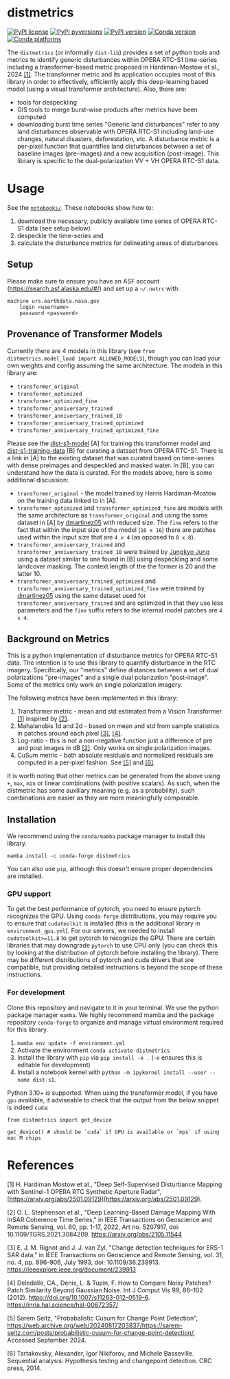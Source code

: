 # distmetrics 

[![PyPI license](https://img.shields.io/pypi/l/distmetrics.svg)](https://pypi.python.org/pypi/distmetrics/)
[![PyPI pyversions](https://img.shields.io/pypi/pyversions/distmetrics.svg)](https://pypi.python.org/pypi/distmetrics/)
[![PyPI version](https://img.shields.io/pypi/v/distmetrics.svg)](https://pypi.python.org/pypi/distmetrics/)
[![Conda version](https://img.shields.io/conda/vn/conda-forge/distmetrics)](https://anaconda.org/conda-forge/distmetrics)
[![Conda platforms](https://img.shields.io/conda/pn/conda-forge/distmetrics)](https://anaconda.org/conda-forge/distmetrics)

The `distmetrics` (or informally `dist-lib`) provides a set of python tools and metrics to identify generic disturbances within OPERA RTC-S1 time-series including a transformer-based metric proposed in Hardiman-Mostow et al., 2024 [[1]](#1).
The transformer metric and its application occupies most of this library in order to effectively, efficiently apply this deep-learning based model (using a visual transformer architecture).
Also, there are:
- tools for despeckling
- GIS tools to merge burst-wise products after metrics have been computed
- downloading burst time series
"Generic land disturbances" refer to any land disturbances observable with OPERA RTC-S1 including land-use changes, natural disasters, deforestation, etc.
A disturbance metric is a per-pixel function that quantifies land disturbances between a set of baseline images (pre-images) and a new acquisition (post-image).
This library is specific to the dual-polarization VV $+$ VH OPERA RTC-S1 data.

# Usage

See the [`notebooks/`](notebooks/). 
These notebooks show how to:

1. download the necessary, publicly available time series of OPERA RTC-S1 data (see setup below)
2. despeckle the time-series and 
3. calculate the disturbance metrics for delineating areas of disturbances

## Setup

Please make sure to ensure you have an ASF account (https://search.asf.alaska.edu/#/) and set up a `~/.netrc` with:

```
machine urs.earthdata.nasa.gov
    login <username>
    password <password>
```


## Provenance of Transformer Models

Currently there are 4 models in this library (see `from distmetrics.model_load import ALLOWED_MODELS`), though you can load your own weights and config assuming the same architecture.
The models in this library are:
   - `transformer_original`
   - `transformer_optimized`
   - `transformer_optimized_fine`
   - `transformer_anniversary_trained`
   - `transformer_anniversary_trained_10`
   - `transformer_anniversary_trained_optimized`
   - `transformer_anniversary_trained_optimized_fine`

Please see the [dist-s1-model](https://github.com/opera-adt/dist-s1-model) [A] for training this transformer model and [dist-s1-training-data](https://github.com/opera-adt/dist-s1-training-data) [B] for curating a dataset from OPERA RTC-S1. There is a link in [A] to the existing dataset that was curated based on time-series with dense preimages and despeckled and masked water. In [B], you can understand how the data is curated. For the models above, here is some additional discussion:
- `transformer_original` - the model trained by Harris Hardiman-Mostow on the training data linked to in [A].
- `transformer_optimized` and `transformer_optimized_fine` are models with the same architecture as `transformer_original` and using the same dataset in [A] by [dmartinez05](https://github.com/dmartinez05) with reduced size. The `fine` refers to the fact that within the input size of the model (`16 x 16`) there are patches used within the input size that are `4 x 4` (as opposed to `8 x 8`).
- `transformer_anniversary_trained` and `transformer_anniversary_trained_10` were trained by [Jungkyo Jung](https://github.com/oberonia78) using a dataset similar to one found in [B] using despeckling and some landcover masking. The context length of the the former is 20 and the latter 10.
- `transformer_anniversary_trained_optimized` and `transformer_anniversary_trained_optimized_fine` were trained by [dmartinez05](https://github.com/dmartinez05) using the same dataset used for `transformer_anniversary_trained` and are optimized in that they use less parameters and the `fine` suffix refers to the internal model patches are `4 x 4`.


## Background on Metrics

This is a python implementation of disturbance metrics for OPERA RTC-S1 data. The intention is to use this library to quantify disturbance in the RTC imagery. Specifically, our "metrics" define distances between a set of dual polarizations "pre-images" and a single dual polarization "post-image". Some of the metrics only work on single polarization imagery.

The following metrics have been implemented in this library:

1. Transformer metric - mean and std estimated from a Vision Transformer [[1]](#1) inspired by [[2]](#2).
2. Mahalanobis 1d and 2d  - based on mean and std from sample statistics in patches around each pixel [[3]](#3), [[4]](#4).
3. Log-ratio - this is not a non-negative function just a difference of pre and post images in dB [[2]](#1). Only works on single polarization images.
4. CuSum metric - both absolute residuals and normalized residuals are computed in a per-pixel fashion. See [[5]](#5) and [[6]](#6).

It is worth noting that other metrics can be generated from the above using `+`, `max`, `min` or linear combinations (with positive scalars). As such, when the distmetric has some auxiliary meaning (e.g. as a probability), such combinations are easier as they are more meaningfully comparable.

## Installation

We recommend using the `conda/mamba` package manager to install this library.

```
mamba install -c conda-forge distmetrics
```

You can also use `pip`, although this doesn't ensure proper dependencies are installed.

### GPU support

To get the best performance of pytorch, you need to ensure pytorch recognizes the GPU.
Using `conda-forge` distributions, you may require you to ensure that `cudatoolkit` is installed (this is the additional library in `environment_gpu.yml`).
For our servers, we needed to install `cudatoolkit>=11.8` to get pytorch to recognize the GPU.
There are certain libraries that may downgrade `pytorch` to use CPU only (you can check this by looking at the distribution of pytorch before installing the library).
There may be different distributions of pytorch and cuda drivers that are compatible, but providing detailed instructions is beyond the scope of these instructions.


### For development

Clone this repository and navigate to it in your terminal. We use the python package manager `mamba`. We highly recommend mamba and the package repository `conda-forge` to organize and manage virtual environment required for this library.

1. `mamba env update -f environment.yml`
2. Activate the environment `conda activate distmetrics`
3. Install the library with `pip` via `pip install -e .` (`-e` ensures this is editable for development)
4. Install a notebook kernel with `python -m ipykernel install --user --name dist-s1`.

Python 3.10+ is supported. When using the transformer model, if you have `gpu` available, it adviseable to check that the output from the below snippet is indeed `cuda`:

```
from distmetrics import get_device

get_device() # should be `cuda` if GPU is available or `mps` if using mac M chips
```

# References

<a id=1>[1]</a> H. Hardiman Mostow et al., "Deep Self-Supervised Disturbance Mapping with Sentinel-1 OPERA RTC Synthetic Aperture Radar", [https://arxiv.org/abs/2501.09129](https://arxiv.org/abs/2501.09129).

<a id=2>[2]</a> O. L. Stephenson et al., "Deep Learning-Based Damage Mapping With InSAR Coherence Time Series," in IEEE Transactions on Geoscience and Remote Sensing, vol. 60, pp. 1-17, 2022, Art no. 5207917, doi: 10.1109/TGRS.2021.3084209. https://arxiv.org/abs/2105.11544 

<a id="3">[3]</a> E. J. M. Rignot and J. J. van Zyl, "Change detection techniques for ERS-1 SAR data," in IEEE Transactions on Geoscience and Remote Sensing, vol. 31, no. 4, pp. 896-906, July 1993, doi: 10.1109/36.239913. https://ieeexplore.ieee.org/document/239913 

<a id=4>[4]</a> Deledalle, CA., Denis, L. & Tupin, F. How to Compare Noisy Patches? Patch Similarity Beyond Gaussian Noise. Int J Comput Vis 99, 86–102 (2012). https://doi.org/10.1007/s11263-012-0519-6. https://inria.hal.science/hal-00672357/

<a id=5>[5]</a> Sarem Seitz, "Probabalistic Cusum for Change Point Detection", https://web.archive.org/web/20240817203837/https://sarem-seitz.com/posts/probabilistic-cusum-for-change-point-detection/, Accessed September 2024.

<a id=6>[6]</a> Tartakovsky, Alexander, Igor Nikiforov, and Michele Basseville. Sequential analysis: Hypothesis testing and changepoint detection. CRC press, 2014.
